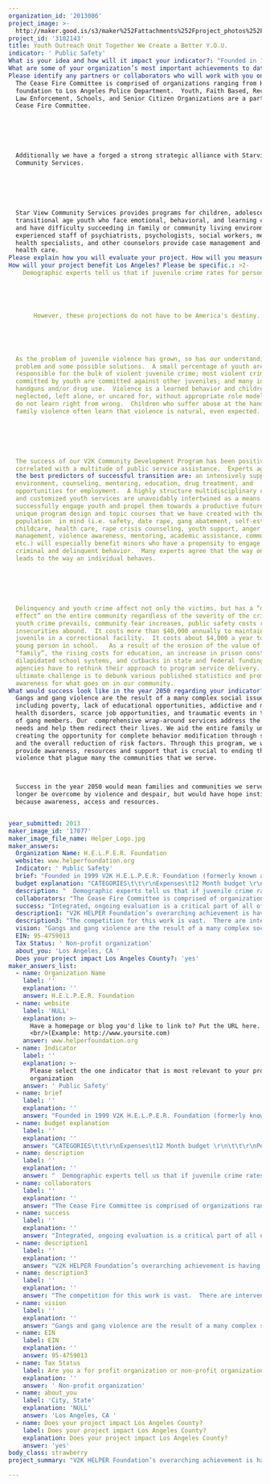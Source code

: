 ```yaml
---
organization_id: '2013086'
project_image: >-
  http://maker.good.is/s3/maker%252Fattachments%252Fproject_photos%252Fimages%252F17077%252Fdisplay%252FHelper_Logo.jpg=c570x385
project_id: '3102143'
title: Youth Outreach Unit Together We Create a Better Y.O.U.
indicator: ' Public Safety'
What is your idea and how will it impact your indicator?: "Founded in 1999 V2K H.E.L.P.E.R. Foundation (formerly known as Venice 2000) is a non-profit organization that was originally established to provide gang intervention and prevention services.  Since that time, we’ve come to believe that “community-intervention” services are needed now more than ever to combat gang-related violence, the destruction of our communities and the loss of our young people to the lure of economic depravity. \n\n\n\n\n\nThe goal of V2K H.E.L.P.E.R. (Help Establish Learning Peace Economics and Righteousness) Foundation is to provide the resources and guidance to help struggling youth and community members of all ages make the transition from negative, anti-social behavior to positive, value centered alternatives.  \n\n\n\n\n\nWorking in some to the most challenged neighborhoods in Los Angeles HELPER Foundation changes young lives, and in doing so it is changing the city one child, one family at a time.  The organization’s mission enables to foster strong, self sufficient family’s, joyful and resilient children and vibrant safe communities. \n\n\nIn this program we propose to improve public safety by focusing on the primary systems of internal family structure through a comprehensive V2K-HELPER -“ Y.O.U.,” Wrap Around approach.  Our family support work is predicated on the assertion that outcomes for youth cannot be separated from family conditions since families are the primary system for promoting children’s physical, emotional, and cognitive development.   As we know once we change the economic structure of the family, improve family conditions  emotionally, and physically we are likely to reduce levels of violence and create safer communities. \n\n\nOur programs are organized into three programmatic divisions that synergistically reach all members of the community in a wrap around fashion.  Our programming provides Child & Youth Development programs provide at-risk children and young people a range of activities designed to enhance their healthy, pro-social development and address issues that include self-efficacy, self-confidence, resilience,  peaceful co-existence, anti-bullying, mentoring, and life success. Parent Education & Family Development programs work with parents to develop their capacity as advocates and champions for their children and to enhance their ability to achieve economic stability and success.  Mental Health programs assist children, youth and adults by providing them the tools needed to enhance social and relationship connections and emotional health.  \n\n\n\n\n\nYouth Outreach Unit V2K Community Development Program has five components and implementation is carefully sequenced over a 12 month period.  These five components of the program target the risk factors related to prevent anti-social behavior, incarceration,  gang involvement and substance abuse. \n\n\nACADEMIC ACHIEVEMENT \n\n\nLIFE SKILLS / PARENTING COMPONENT \n\n\nSOCIAL AND EMOTIONAL COMPETENCE \n\n\nANTISOCIAL /AGGRESSIVE BEHAVIOR; VIOLENCE \n\n\nWHOLE COLLABORATIVE APPROACH \n\n\nThe program works to improve the planning and organizational effectiveness of the collaborative and parents; the use of the successful integration of workshops, classroom instruction, and the implementation of positive behavioral programs, Public Safety and Community Awareness .\n\n\n \n\n\nIt is the Wrap Around Approach that enhances our ability to present programming that build and develops the entire family unit.  Thus  servicing Youth, Family and Community.  \n\n\n\n\n\nThe following constituencies and services will be provided under the program umbrella titled “Y.O.U” (Youth Outreach Unit).  All services and activities are strategies for youth violence prevention and intervention.\n\n\n\n\n\n*\t Forty (40) at-risk middle and high school youth ages of 12 to 21 will participate in programming that focuses on  (Resilience, Reasoning, Responsibility and Respect) receiving mentoring and life skills training.  \n\n\n*\tAll participants come together in the Y.O.U. (Youth Outreach Unit). “Y.O.U.” implements a unique mentoring model that uses a cross generational approach to violence prevention/intervention. The participants of the programs will implement IMPACT sessions.\n\n\n\n\n\nSpecific activities in the violence prevention programs include:\n\n\n*\tSelf management, social, interpersonal, and emotional (expression, understanding and regulation) skills training.\n\n\n*\tBehavior monitoring and reinforcement\n\n\n*\tBuilding school success capacity\n\n\n*\tCooperative Learning\n\n\n*\tProblem solving skills development\n\n\n*\tPromotion of cognitive and moral reasoning skills\n\n\n*\tDevelopment of positive peer relations\n\n\n*\tCreation of a positive , anti-bullying climate\n\n\n\n\n\nThe programs have demonstrated positive effects on several risk factors associated with violence including aggressive behavior, anxiety and depression, conduct problems and lack of self control.  \n\n\n"
What are some of your organization’s most important achievements to date?: "V2K HELPER Foundation’s overarching achievement is having won the trust of the community it serves.  The organization has been a resource for families for over 13 years, continually refining programs and services to best meet the changing needs of a diverse population.  Consequently V2K HELPER has access to a large population of low- and middle-income families who trust the organization to provide respectful guidance and effective services.\n\n\n\n\n\nThe organization is consistently sought out as a collaborative partner by other community agencies and has an excellent track record of responsibly managing funding from state, county, public, private, and corporate funders.  Following are some specific ways V2K HELPER has been recognized as exemplifying excellence in its field:\n\n\n\n\n\n*\tSince 1999, V2K-HELPER  has been funded by the City of Los Angeles services to implement a comprehensive violence prevention/intervention  program.\n\n\n*\tSince 2007, V2K-HELPER has implemented City of Los Angeles GRYD Program in multiple Zones, providing services to youth and young adults  with an annual budget of at least $750,000.  \n\n\n*\tCommunity Development, with an emphasis on low-to-moderate (LMI) communities and individuals addressing: small business education, business retention, entrepreneurial and employment training, and workforce development programs \n\n\n*\tCommunity Development, with an emphasis on affordable housing \n\n\n*\tCurrently we provide  direct service and linkages to the following services free of charge each month to approximately 200 men, women and children:\n\n\no\tComprehensive wrap-around services  that include \n\n\nï‚§\tcounseling, \n\n\nï‚§\tgang intervention, \n\n\nï‚§\tconflict resolution, \n\n\nï‚§\t substance abuse, \n\n\nï‚§\tJob training and placement services, \n\n\nï‚§\ttattoo removal, \n\n\nï‚§\tmental health services\n\n\nWe provide a myriad of services throughout Los Angeles County, with primary emphasis in Venice Beach and South Central Los Angeles.  Our academic arm provides a professionally and socially enriched facility for graduate and undergraduate training.  Venice 2000/ H.E.L.P.E.R.  Foundation  is considered to be a model at-risk youth service facility and therefore attracts interns and social work students from major universities, such as USC, Loyola Marymount University, and University of California Los Angeles.    We subscribe to comprehensive, integrated, community-based collaborative approach providing services to youth that enhances community safety while strengthening and preserving families.  Our guiding philosophy is that children and youth must be preserved if the integrity of our society at-large is to be preserved.  If families are to be responsible units, they must have access to healthy living environments, adequate food, and education for all its members, employment, and access to health services and freedom from gang, domestic and civil violence.  \n\n\n"
Please identify any partners or collaborators who will work with you on this project.: >-
  The Cease Fire Committee is comprised of organizations ranging from HELPER
  foundation to Los Angeles Police Department.  Youth, Faith Based, Recreation,
  Law Enforcement, Schools, and Senior Citizen Organizations are a part of The
  Cease Fire Committee.   






  Additionally we have a forged a strong strategic alliance with Starview
  Community Services. 






  Star View Community Services provides programs for children, adolescents, and
  transitional age youth who face emotional, behavioral, and learning challenges
  and have difficulty succeeding in family or community living environments. An
  experienced staff of psychiatrists, psychologists, social workers, mental
  health specialists, and other counselors provide case management and  mental
  health care. 
Please explain how you will evaluate your project. How will you measure success?: "Integrated, ongoing evaluation is a critical part of all of V2K HELPER’S  activities.  Both process and outcome measures are used in all programs to gauge participant satisfaction, aspects requiring modification, and progress on measurable objectives. Various evaluation instruments are used agency-wide to determine program effectiveness such as pre/post surveys, interviews, and satisfaction surveys.\n\n\n\n\n\nSpecific evaluation instruments that the agency has developed in conjunction with professional evaluation consultants include:\n\n\n\n\n\n*\tClient l Engagement Instrument -- measures increases in parental interactive reading time with children, parental involvement in children’s education, and use of community resources and social networks\n\n\n*\tFamily Strengths and Challenges Assessment — 11 scales that measure family conditions from basic needs to social support\n\n\n*\tResident Group Outcomes Instrument — measures strength of social support and increases in engagement and self-agency\n\n\n\n\n\nAdditionally, as evidence of the agency’s commitment to program efficacy, V2K HELPER is currently engaged in a City of Los Angeles’ Gang Reduction and Youth Development initiative focused on enhancing the agency’s evaluation capacity by strengthening and deepening its evaluation protocols.  Utilizing a comprehensive, state-of-the art software program, Efforts to Outcomes, data collection will be universalized across the agency and used to drive effective program practice in the future.  \n\n\n"
How will your project benefit Los Angeles? Please be specific.: >2-
    Demographic experts tell us that if juvenile crime rates for persons 10 to 17 continue to increase with expected youth population increases, the year 2010 will see the number of juvenile-committed violent crimes increase by nearly 15 percent.





       However, these projections do not have to be America's destiny.  Over the past two years, there has been a decline in the rates of both murders committed by youth and youth violence in general. While the juvenile violent crime arrest rate increased 62% between 1987 and 1993, it decreased 2.9% in 1995, the first decline in seven years.  


       


  As the problem of juvenile violence has grown, so has our understanding of the
  problem and some possible solutions.  A small percentage of youth are
  responsible for the bulk of violent juvenile crime; most violent crimes
  committed by youth are committed against other juveniles; and many involve
  handguns and/or drug use.  Violence is a learned behavior and children
  neglected, left alone, or uncared for, without appropriate role models, often
  do not learn right from wrong.  Children who suffer abuse at the hands of
  family violence often learn that violence is natural, even expected.






  The success of our V2K Community Development Program has been positively
  correlated with a multitude of public service assistance.  Experts agree that
  the best predictors of successful transition are: an intensively supportive
  environment, counseling, mentoring, education, drug treatment, and
  opportunities for employment.  A highly structure multidisciplinary case plan
  and customized youth services are unavoidably intertwined as a means to
  successfully engage youth and propel them towards a productive future.  The
  unique program design and topic courses that we have created with the target
  population  in mind (i.e. safety, date rape, gang abatement, self-esteem,
  childcare, health care, rape crisis counseling, youth support, anger
  management, violence awareness, mentoring, academic assistance, communication,
  etc.) will especially benefit minors who have a propensity to engage in
  criminal and delinquent behavior.  Many experts agree that the way one thinks,
  leads to the way an individual behaves.






  Delinquency and youth crime affect not only the victims, but has a “domino
  effect” on the entire community regardless of the severity of the crime.  As
  youth crime prevails, community fear increases, public safety costs rise, and
  insecurities abound.  It costs more than $40,000 annually to maintain a
  juvenile in a correctional facility.  It costs about $4,000 a year to keep a
  young person in school.   As a result of the erosion of the value of the
  “family”, the rising costs for education, an increase in prison construction,
  dilapidated school systems, and cutbacks in state and federal funding,
  agencies have to rethink their approach to program service delivery.  Our
  ultimate challenge is to debunk various published statistics and promote
  awareness for what goes on in our community.
What would success look like in the year 2050 regarding your indicator?: >+
  Gangs and gang violence are the result of a many complex social issues,
  including poverty, lack of educational opportunities, addictive and mental
  health disorders, scarce job opportunities, and traumatic events in the lives
  of gang members. Our  comprehensive wrap-around services address the clients’
  needs and help them redirect their lives. We aid the entire family unit
  creating the opportunity for complete behavior modification through support
  and the overall reduction of risk factors. Through this program, we will
  provide awareness, resources and support that is crucial to ending the
  violence that plague many the communities that we serve. 



  Success in the year 2050 would mean families and communities we serve would no
  longer be overcome by violence and despair, but would have hope instilled
  because awareness, access and resources.


year_submitted: 2013
maker_image_id: '17077'
maker_image_file_name: Helper_Logo.jpg
maker_answers:
  Organization Name: H.E.L.P.E.R. Foundation
  website: www.helperfoundation.org
  Indicator: ' Public Safety'
  brief: "Founded in 1999 V2K H.E.L.P.E.R. Foundation (formerly known as Venice 2000) is a non-profit organization that was originally established to provide gang intervention and prevention services.  Since that time, we’ve come to believe that “community-intervention” services are needed now more than ever to combat gang-related violence, the destruction of our communities and the loss of our young people to the lure of economic depravity. \r\n\r\nThe goal of V2K H.E.L.P.E.R. (Help Establish Learning Peace Economics and Righteousness) Foundation is to provide the resources and guidance to help struggling youth and community members of all ages make the transition from negative, anti-social behavior to positive, value centered alternatives.  \r\n\r\nWorking in some to the most challenged neighborhoods in Los Angeles HELPER Foundation changes young lives, and in doing so it is changing the city one child, one family at a time.  The organization’s mission enables to foster strong, self sufficient family’s, joyful and resilient children and vibrant safe communities. \r\nIn this program we propose to improve public safety by focusing on the primary systems of internal family structure through a comprehensive V2K-HELPER -“ Y.O.U.,” Wrap Around approach.  Our family support work is predicated on the assertion that outcomes for youth cannot be separated from family conditions since families are the primary system for promoting children’s physical, emotional, and cognitive development.   As we know once we change the economic structure of the family, improve family conditions  emotionally, and physically we are likely to reduce levels of violence and create safer communities. \r\nOur programs are organized into three programmatic divisions that synergistically reach all members of the community in a wrap around fashion.  Our programming provides Child & Youth Development programs provide at-risk children and young people a range of activities designed to enhance their healthy, pro-social development and address issues that include self-efficacy, self-confidence, resilience,  peaceful co-existence, anti-bullying, mentoring, and life success. Parent Education & Family Development programs work with parents to develop their capacity as advocates and champions for their children and to enhance their ability to achieve economic stability and success.  Mental Health programs assist children, youth and adults by providing them the tools needed to enhance social and relationship connections and emotional health.  \r\n\r\nYouth Outreach Unit V2K Community Development Program has five components and implementation is carefully sequenced over a 12 month period.  These five components of the program target the risk factors related to prevent anti-social behavior, incarceration,  gang involvement and substance abuse. \r\nACADEMIC ACHIEVEMENT \r\nLIFE SKILLS / PARENTING COMPONENT \r\nSOCIAL AND EMOTIONAL COMPETENCE \r\nANTISOCIAL /AGGRESSIVE BEHAVIOR; VIOLENCE \r\nWHOLE COLLABORATIVE APPROACH \r\nThe program works to improve the planning and organizational effectiveness of the collaborative and parents; the use of the successful integration of workshops, classroom instruction, and the implementation of positive behavioral programs, Public Safety and Community Awareness .\r\n \r\nIt is the Wrap Around Approach that enhances our ability to present programming that build and develops the entire family unit.  Thus  servicing Youth, Family and Community.  \r\n\r\nThe following constituencies and services will be provided under the program umbrella titled “Y.O.U” (Youth Outreach Unit).  All services and activities are strategies for youth violence prevention and intervention.\r\n\r\n•\t Forty (40) at-risk middle and high school youth ages of 12 to 21 will participate in programming that focuses on  (Resilience, Reasoning, Responsibility and Respect) receiving mentoring and life skills training.  \r\n•\tAll participants come together in the Y.O.U. (Youth Outreach Unit). “Y.O.U.” implements a unique mentoring model that uses a cross generational approach to violence prevention/intervention. The participants of the programs will implement IMPACT sessions.\r\n\r\nSpecific activities in the violence prevention programs include:\r\n•\tSelf management, social, interpersonal, and emotional (expression, understanding and regulation) skills training.\r\n•\tBehavior monitoring and reinforcement\r\n•\tBuilding school success capacity\r\n•\tCooperative Learning\r\n•\tProblem solving skills development\r\n•\tPromotion of cognitive and moral reasoning skills\r\n•\tDevelopment of positive peer relations\r\n•\tCreation of a positive , anti-bullying climate\r\n\r\nThe programs have demonstrated positive effects on several risk factors associated with violence including aggressive behavior, anxiety and depression, conduct problems and lack of self control.  \r\n"
  budget explanation: "CATEGORIES\t\t\r\nExpenses\t12 Month budget \r\n\t\t\r\nPersonnel & Salaries\t\t\r\n1) Executive Director 5% FTE\t\t $12,000.00 \r\n2) Youth Outreach Workers 4\t\t $40,000.00 \r\n3) Program Director\t\t $12,000.00 \r\n\t\t\r\nTotal Salaries & Wages\t\t $64,000.00 \r\n\t\t\r\n\t\tOffice Expenses\t\t\r\nConsumable Supplies\t\t $2,400.00 \r\nTelephone/Communications\t\t $1,800.00 \r\nSubtotal Office Expenses\t\t $4,200.00 \r\n\t\t\r\nOccupancy Expenses\t\t\r\nUtilities\t\t $-   \r\nOffice Rental\t\t $9,600.00 \r\nSub Total Occupancy Expenses\t\t $9,600.00 \r\n\t\t\r\nProgram Expenses\t\t\r\nMaterials (Special Informatin Packets & Publications)\t\t $1,000.00 \r\nSub Total Program Expenses\t\t $1,000.00 \r\n\t\t\r\nNewsletters\t\t $3,000.00 \r\nSubtotal\t\t $3,000.00 \r\n\t\t\r\nSubtotal Non Personnel\t\t $17,800.00 \r\n\t\t\r\nTotal Personnel & Non Personnel\t\t $81,800.00 \r\n\t\t\r\nGrand Total\t\t $99,600.00 \r\n"
  description: "  Demographic experts tell us that if juvenile crime rates for persons 10 to 17 continue to increase with expected youth population increases, the year 2010 will see the number of juvenile-committed violent crimes increase by nearly 15 percent.\r\n\r\n     However, these projections do not have to be America's destiny.  Over the past two years, there has been a decline in the rates of both murders committed by youth and youth violence in general. While the juvenile violent crime arrest rate increased 62% between 1987 and 1993, it decreased 2.9% in 1995, the first decline in seven years.  \r\n     \r\nAs the problem of juvenile violence has grown, so has our understanding of the problem and some possible solutions.  A small percentage of youth are responsible for the bulk of violent juvenile crime; most violent crimes committed by youth are committed against other juveniles; and many involve handguns and/or drug use.  Violence is a learned behavior and children neglected, left alone, or uncared for, without appropriate role models, often do not learn right from wrong.  Children who suffer abuse at the hands of family violence often learn that violence is natural, even expected.\r\n\r\nThe success of our V2K Community Development Program has been positively correlated with a multitude of public service assistance.  Experts agree that the best predictors of successful transition are: an intensively supportive environment, counseling, mentoring, education, drug treatment, and opportunities for employment.  A highly structure multidisciplinary case plan and customized youth services are unavoidably intertwined as a means to successfully engage youth and propel them towards a productive future.  The unique program design and topic courses that we have created with the target population  in mind (i.e. safety, date rape, gang abatement, self-esteem, childcare, health care, rape crisis counseling, youth support, anger management, violence awareness, mentoring, academic assistance, communication, etc.) will especially benefit minors who have a propensity to engage in criminal and delinquent behavior.  Many experts agree that the way one thinks, leads to the way an individual behaves.\r\n\r\nDelinquency and youth crime affect not only the victims, but has a “domino effect” on the entire community regardless of the severity of the crime.  As youth crime prevails, community fear increases, public safety costs rise, and insecurities abound.  It costs more than $40,000 annually to maintain a juvenile in a correctional facility.  It costs about $4,000 a year to keep a young person in school.   As a result of the erosion of the value of the “family”, the rising costs for education, an increase in prison construction, dilapidated school systems, and cutbacks in state and federal funding, agencies have to rethink their approach to program service delivery.  Our ultimate challenge is to debunk various published statistics and promote awareness for what goes on in our community."
  collaborators: "The Cease Fire Committee is comprised of organizations ranging from HELPER foundation to Los Angeles Police Department.  Youth, Faith Based, Recreation, Law Enforcement, Schools, and Senior Citizen Organizations are a part of The Cease Fire Committee.   \r\n\r\nAdditionally we have a forged a strong strategic alliance with Starview Community Services. \r\n\r\nStar View Community Services provides programs for children, adolescents, and transitional age youth who face emotional, behavioral, and learning challenges and have difficulty succeeding in family or community living environments. An experienced staff of psychiatrists, psychologists, social workers, mental health specialists, and other counselors provide case management and  mental health care. "
  success: "Integrated, ongoing evaluation is a critical part of all of V2K HELPER’S  activities.  Both process and outcome measures are used in all programs to gauge participant satisfaction, aspects requiring modification, and progress on measurable objectives. Various evaluation instruments are used agency-wide to determine program effectiveness such as pre/post surveys, interviews, and satisfaction surveys.\r\n\r\nSpecific evaluation instruments that the agency has developed in conjunction with professional evaluation consultants include:\r\n\r\n•\tClient l Engagement Instrument -- measures increases in parental interactive reading time with children, parental involvement in children’s education, and use of community resources and social networks\r\n•\tFamily Strengths and Challenges Assessment – 11 scales that measure family conditions from basic needs to social support\r\n•\tResident Group Outcomes Instrument – measures strength of social support and increases in engagement and self-agency\r\n\r\nAdditionally, as evidence of the agency’s commitment to program efficacy, V2K HELPER is currently engaged in a City of Los Angeles’ Gang Reduction and Youth Development initiative focused on enhancing the agency’s evaluation capacity by strengthening and deepening its evaluation protocols.  Utilizing a comprehensive, state-of-the art software program, Efforts to Outcomes, data collection will be universalized across the agency and used to drive effective program practice in the future.  \r\n"
  description1: "V2K HELPER Foundation’s overarching achievement is having won the trust of the community it serves.  The organization has been a resource for families for over 13 years, continually refining programs and services to best meet the changing needs of a diverse population.  Consequently V2K HELPER has access to a large population of low- and middle-income families who trust the organization to provide respectful guidance and effective services.\r\n\r\nThe organization is consistently sought out as a collaborative partner by other community agencies and has an excellent track record of responsibly managing funding from state, county, public, private, and corporate funders.  Following are some specific ways V2K HELPER has been recognized as exemplifying excellence in its field:\r\n\r\n•\tSince 1999, V2K-HELPER  has been funded by the City of Los Angeles services to implement a comprehensive violence prevention/intervention  program.\r\n•\tSince 2007, V2K-HELPER has implemented City of Los Angeles GRYD Program in multiple Zones, providing services to youth and young adults  with an annual budget of at least $750,000.  \r\n•\tCommunity Development, with an emphasis on low-to-moderate (LMI) communities and individuals addressing: small business education, business retention, entrepreneurial and employment training, and workforce development programs \r\n•\tCommunity Development, with an emphasis on affordable housing \r\n•\tCurrently we provide  direct service and linkages to the following services free of charge each month to approximately 200 men, women and children:\r\no\tComprehensive wrap-around services  that include \r\n\tcounseling, \r\n\tgang intervention, \r\n\tconflict resolution, \r\n\t substance abuse, \r\n\tJob training and placement services, \r\n\ttattoo removal, \r\n\tmental health services\r\nWe provide a myriad of services throughout Los Angeles County, with primary emphasis in Venice Beach and South Central Los Angeles.  Our academic arm provides a professionally and socially enriched facility for graduate and undergraduate training.  Venice 2000/ H.E.L.P.E.R.  Foundation  is considered to be a model at-risk youth service facility and therefore attracts interns and social work students from major universities, such as USC, Loyola Marymount University, and University of California Los Angeles.    We subscribe to comprehensive, integrated, community-based collaborative approach providing services to youth that enhances community safety while strengthening and preserving families.  Our guiding philosophy is that children and youth must be preserved if the integrity of our society at-large is to be preserved.  If families are to be responsible units, they must have access to healthy living environments, adequate food, and education for all its members, employment, and access to health services and freedom from gang, domestic and civil violence.  \r\n"
  description3: "The competition for this work is vast.  There are intervention and prevention agencies sprinkled across the county of Los Angeles.  However we have taken a different approach to the work that we do.  \r\n\r\nWe have been successful in soliciting the partnership of 30 organizations through the Cease Fire Committee.  Our Executive Staff are on the Founding Board of the Cease Fire Committee.  The Cease Fire Committee is comprised of organizations ranging from HELPER foundation to Los Angeles Police Department.  Youth, Faith Based, Recreation, Law Enforcement, Schools, and Senior Citizen Organizations are a part of The Cease Fire Committee.   \r\n\r\nAgencies like Chapter Two, Second Call, Detours, Homeboy Industries, Aztec's Rising and Community Build are contracted with the City of Los Angeles to provide like services.  WE have found that uniting with these agencies enables is to provide assistance to a family with gang involved youngsters regardless of the gang.  We leverage the License to Operate in an inter-agency fashion that enables us to help all. "
  vision: "Gangs and gang violence are the result of a many complex social issues, including poverty, lack of educational opportunities, addictive and mental health disorders, scarce job opportunities, and traumatic events in the lives of gang members. Our  comprehensive wrap-around services address the clients’ needs and help them redirect their lives. We aid the entire family unit creating the opportunity for complete behavior modification through support and the overall reduction of risk factors. Through this program, we will provide awareness, resources and support that is crucial to ending the violence that plague many the communities that we serve. \r\nSuccess in the year 2050 would mean families and communities we serve would no longer be overcome by violence and despair, but would have hope instilled because awareness, access and resources.\r\n"
  EIN: 95-4759013
  Tax Status: ' Non-profit organization'
  about_you: 'Los Angeles, CA '
  Does your project impact Los Angeles County?: 'yes'
maker_answers_list:
  - name: Organization Name
    label: ''
    explanation: ''
    answer: H.E.L.P.E.R. Foundation
  - name: website
    label: 'NULL'
    explanation: >-
      Have a homepage or blog you'd like to link to? Put the URL here.
      <br/>(Example: http://www.yoursite.com)
    answer: www.helperfoundation.org
  - name: Indicator
    label: ''
    explanation: >-
      Please select the one indicator that is most relevant to your project or
      organization
    answer: ' Public Safety'
  - name: brief
    label: ''
    explanation: ''
    answer: "Founded in 1999 V2K H.E.L.P.E.R. Foundation (formerly known as Venice 2000) is a non-profit organization that was originally established to provide gang intervention and prevention services.  Since that time, we’ve come to believe that “community-intervention” services are needed now more than ever to combat gang-related violence, the destruction of our communities and the loss of our young people to the lure of economic depravity. \r\n\r\nThe goal of V2K H.E.L.P.E.R. (Help Establish Learning Peace Economics and Righteousness) Foundation is to provide the resources and guidance to help struggling youth and community members of all ages make the transition from negative, anti-social behavior to positive, value centered alternatives.  \r\n\r\nWorking in some to the most challenged neighborhoods in Los Angeles HELPER Foundation changes young lives, and in doing so it is changing the city one child, one family at a time.  The organization’s mission enables to foster strong, self sufficient family’s, joyful and resilient children and vibrant safe communities. \r\nIn this program we propose to improve public safety by focusing on the primary systems of internal family structure through a comprehensive V2K-HELPER -“ Y.O.U.,” Wrap Around approach.  Our family support work is predicated on the assertion that outcomes for youth cannot be separated from family conditions since families are the primary system for promoting children’s physical, emotional, and cognitive development.   As we know once we change the economic structure of the family, improve family conditions  emotionally, and physically we are likely to reduce levels of violence and create safer communities. \r\nOur programs are organized into three programmatic divisions that synergistically reach all members of the community in a wrap around fashion.  Our programming provides Child & Youth Development programs provide at-risk children and young people a range of activities designed to enhance their healthy, pro-social development and address issues that include self-efficacy, self-confidence, resilience,  peaceful co-existence, anti-bullying, mentoring, and life success. Parent Education & Family Development programs work with parents to develop their capacity as advocates and champions for their children and to enhance their ability to achieve economic stability and success.  Mental Health programs assist children, youth and adults by providing them the tools needed to enhance social and relationship connections and emotional health.  \r\n\r\nYouth Outreach Unit V2K Community Development Program has five components and implementation is carefully sequenced over a 12 month period.  These five components of the program target the risk factors related to prevent anti-social behavior, incarceration,  gang involvement and substance abuse. \r\nACADEMIC ACHIEVEMENT \r\nLIFE SKILLS / PARENTING COMPONENT \r\nSOCIAL AND EMOTIONAL COMPETENCE \r\nANTISOCIAL /AGGRESSIVE BEHAVIOR; VIOLENCE \r\nWHOLE COLLABORATIVE APPROACH \r\nThe program works to improve the planning and organizational effectiveness of the collaborative and parents; the use of the successful integration of workshops, classroom instruction, and the implementation of positive behavioral programs, Public Safety and Community Awareness .\r\n \r\nIt is the Wrap Around Approach that enhances our ability to present programming that build and develops the entire family unit.  Thus  servicing Youth, Family and Community.  \r\n\r\nThe following constituencies and services will be provided under the program umbrella titled “Y.O.U” (Youth Outreach Unit).  All services and activities are strategies for youth violence prevention and intervention.\r\n\r\n•\t Forty (40) at-risk middle and high school youth ages of 12 to 21 will participate in programming that focuses on  (Resilience, Reasoning, Responsibility and Respect) receiving mentoring and life skills training.  \r\n•\tAll participants come together in the Y.O.U. (Youth Outreach Unit). “Y.O.U.” implements a unique mentoring model that uses a cross generational approach to violence prevention/intervention. The participants of the programs will implement IMPACT sessions.\r\n\r\nSpecific activities in the violence prevention programs include:\r\n•\tSelf management, social, interpersonal, and emotional (expression, understanding and regulation) skills training.\r\n•\tBehavior monitoring and reinforcement\r\n•\tBuilding school success capacity\r\n•\tCooperative Learning\r\n•\tProblem solving skills development\r\n•\tPromotion of cognitive and moral reasoning skills\r\n•\tDevelopment of positive peer relations\r\n•\tCreation of a positive , anti-bullying climate\r\n\r\nThe programs have demonstrated positive effects on several risk factors associated with violence including aggressive behavior, anxiety and depression, conduct problems and lack of self control.  \r\n"
  - name: budget explanation
    label: ''
    explanation: ''
    answer: "CATEGORIES\t\t\r\nExpenses\t12 Month budget \r\n\t\t\r\nPersonnel & Salaries\t\t\r\n1) Executive Director 5% FTE\t\t $12,000.00 \r\n2) Youth Outreach Workers 4\t\t $40,000.00 \r\n3) Program Director\t\t $12,000.00 \r\n\t\t\r\nTotal Salaries & Wages\t\t $64,000.00 \r\n\t\t\r\n\t\tOffice Expenses\t\t\r\nConsumable Supplies\t\t $2,400.00 \r\nTelephone/Communications\t\t $1,800.00 \r\nSubtotal Office Expenses\t\t $4,200.00 \r\n\t\t\r\nOccupancy Expenses\t\t\r\nUtilities\t\t $-   \r\nOffice Rental\t\t $9,600.00 \r\nSub Total Occupancy Expenses\t\t $9,600.00 \r\n\t\t\r\nProgram Expenses\t\t\r\nMaterials (Special Informatin Packets & Publications)\t\t $1,000.00 \r\nSub Total Program Expenses\t\t $1,000.00 \r\n\t\t\r\nNewsletters\t\t $3,000.00 \r\nSubtotal\t\t $3,000.00 \r\n\t\t\r\nSubtotal Non Personnel\t\t $17,800.00 \r\n\t\t\r\nTotal Personnel & Non Personnel\t\t $81,800.00 \r\n\t\t\r\nGrand Total\t\t $99,600.00 \r\n"
  - name: description
    label: ''
    explanation: ''
    answer: "  Demographic experts tell us that if juvenile crime rates for persons 10 to 17 continue to increase with expected youth population increases, the year 2010 will see the number of juvenile-committed violent crimes increase by nearly 15 percent.\r\n\r\n     However, these projections do not have to be America's destiny.  Over the past two years, there has been a decline in the rates of both murders committed by youth and youth violence in general. While the juvenile violent crime arrest rate increased 62% between 1987 and 1993, it decreased 2.9% in 1995, the first decline in seven years.  \r\n     \r\nAs the problem of juvenile violence has grown, so has our understanding of the problem and some possible solutions.  A small percentage of youth are responsible for the bulk of violent juvenile crime; most violent crimes committed by youth are committed against other juveniles; and many involve handguns and/or drug use.  Violence is a learned behavior and children neglected, left alone, or uncared for, without appropriate role models, often do not learn right from wrong.  Children who suffer abuse at the hands of family violence often learn that violence is natural, even expected.\r\n\r\nThe success of our V2K Community Development Program has been positively correlated with a multitude of public service assistance.  Experts agree that the best predictors of successful transition are: an intensively supportive environment, counseling, mentoring, education, drug treatment, and opportunities for employment.  A highly structure multidisciplinary case plan and customized youth services are unavoidably intertwined as a means to successfully engage youth and propel them towards a productive future.  The unique program design and topic courses that we have created with the target population  in mind (i.e. safety, date rape, gang abatement, self-esteem, childcare, health care, rape crisis counseling, youth support, anger management, violence awareness, mentoring, academic assistance, communication, etc.) will especially benefit minors who have a propensity to engage in criminal and delinquent behavior.  Many experts agree that the way one thinks, leads to the way an individual behaves.\r\n\r\nDelinquency and youth crime affect not only the victims, but has a “domino effect” on the entire community regardless of the severity of the crime.  As youth crime prevails, community fear increases, public safety costs rise, and insecurities abound.  It costs more than $40,000 annually to maintain a juvenile in a correctional facility.  It costs about $4,000 a year to keep a young person in school.   As a result of the erosion of the value of the “family”, the rising costs for education, an increase in prison construction, dilapidated school systems, and cutbacks in state and federal funding, agencies have to rethink their approach to program service delivery.  Our ultimate challenge is to debunk various published statistics and promote awareness for what goes on in our community."
  - name: collaborators
    label: ''
    explanation: ''
    answer: "The Cease Fire Committee is comprised of organizations ranging from HELPER foundation to Los Angeles Police Department.  Youth, Faith Based, Recreation, Law Enforcement, Schools, and Senior Citizen Organizations are a part of The Cease Fire Committee.   \r\n\r\nAdditionally we have a forged a strong strategic alliance with Starview Community Services. \r\n\r\nStar View Community Services provides programs for children, adolescents, and transitional age youth who face emotional, behavioral, and learning challenges and have difficulty succeeding in family or community living environments. An experienced staff of psychiatrists, psychologists, social workers, mental health specialists, and other counselors provide case management and  mental health care. "
  - name: success
    label: ''
    explanation: ''
    answer: "Integrated, ongoing evaluation is a critical part of all of V2K HELPER’S  activities.  Both process and outcome measures are used in all programs to gauge participant satisfaction, aspects requiring modification, and progress on measurable objectives. Various evaluation instruments are used agency-wide to determine program effectiveness such as pre/post surveys, interviews, and satisfaction surveys.\r\n\r\nSpecific evaluation instruments that the agency has developed in conjunction with professional evaluation consultants include:\r\n\r\n•\tClient l Engagement Instrument -- measures increases in parental interactive reading time with children, parental involvement in children’s education, and use of community resources and social networks\r\n•\tFamily Strengths and Challenges Assessment – 11 scales that measure family conditions from basic needs to social support\r\n•\tResident Group Outcomes Instrument – measures strength of social support and increases in engagement and self-agency\r\n\r\nAdditionally, as evidence of the agency’s commitment to program efficacy, V2K HELPER is currently engaged in a City of Los Angeles’ Gang Reduction and Youth Development initiative focused on enhancing the agency’s evaluation capacity by strengthening and deepening its evaluation protocols.  Utilizing a comprehensive, state-of-the art software program, Efforts to Outcomes, data collection will be universalized across the agency and used to drive effective program practice in the future.  \r\n"
  - name: description1
    label: ''
    explanation: ''
    answer: "V2K HELPER Foundation’s overarching achievement is having won the trust of the community it serves.  The organization has been a resource for families for over 13 years, continually refining programs and services to best meet the changing needs of a diverse population.  Consequently V2K HELPER has access to a large population of low- and middle-income families who trust the organization to provide respectful guidance and effective services.\r\n\r\nThe organization is consistently sought out as a collaborative partner by other community agencies and has an excellent track record of responsibly managing funding from state, county, public, private, and corporate funders.  Following are some specific ways V2K HELPER has been recognized as exemplifying excellence in its field:\r\n\r\n•\tSince 1999, V2K-HELPER  has been funded by the City of Los Angeles services to implement a comprehensive violence prevention/intervention  program.\r\n•\tSince 2007, V2K-HELPER has implemented City of Los Angeles GRYD Program in multiple Zones, providing services to youth and young adults  with an annual budget of at least $750,000.  \r\n•\tCommunity Development, with an emphasis on low-to-moderate (LMI) communities and individuals addressing: small business education, business retention, entrepreneurial and employment training, and workforce development programs \r\n•\tCommunity Development, with an emphasis on affordable housing \r\n•\tCurrently we provide  direct service and linkages to the following services free of charge each month to approximately 200 men, women and children:\r\no\tComprehensive wrap-around services  that include \r\n\tcounseling, \r\n\tgang intervention, \r\n\tconflict resolution, \r\n\t substance abuse, \r\n\tJob training and placement services, \r\n\ttattoo removal, \r\n\tmental health services\r\nWe provide a myriad of services throughout Los Angeles County, with primary emphasis in Venice Beach and South Central Los Angeles.  Our academic arm provides a professionally and socially enriched facility for graduate and undergraduate training.  Venice 2000/ H.E.L.P.E.R.  Foundation  is considered to be a model at-risk youth service facility and therefore attracts interns and social work students from major universities, such as USC, Loyola Marymount University, and University of California Los Angeles.    We subscribe to comprehensive, integrated, community-based collaborative approach providing services to youth that enhances community safety while strengthening and preserving families.  Our guiding philosophy is that children and youth must be preserved if the integrity of our society at-large is to be preserved.  If families are to be responsible units, they must have access to healthy living environments, adequate food, and education for all its members, employment, and access to health services and freedom from gang, domestic and civil violence.  \r\n"
  - name: description3
    label: ''
    explanation: ''
    answer: "The competition for this work is vast.  There are intervention and prevention agencies sprinkled across the county of Los Angeles.  However we have taken a different approach to the work that we do.  \r\n\r\nWe have been successful in soliciting the partnership of 30 organizations through the Cease Fire Committee.  Our Executive Staff are on the Founding Board of the Cease Fire Committee.  The Cease Fire Committee is comprised of organizations ranging from HELPER foundation to Los Angeles Police Department.  Youth, Faith Based, Recreation, Law Enforcement, Schools, and Senior Citizen Organizations are a part of The Cease Fire Committee.   \r\n\r\nAgencies like Chapter Two, Second Call, Detours, Homeboy Industries, Aztec's Rising and Community Build are contracted with the City of Los Angeles to provide like services.  WE have found that uniting with these agencies enables is to provide assistance to a family with gang involved youngsters regardless of the gang.  We leverage the License to Operate in an inter-agency fashion that enables us to help all. "
  - name: vision
    label: ''
    explanation: ''
    answer: "Gangs and gang violence are the result of a many complex social issues, including poverty, lack of educational opportunities, addictive and mental health disorders, scarce job opportunities, and traumatic events in the lives of gang members. Our  comprehensive wrap-around services address the clients’ needs and help them redirect their lives. We aid the entire family unit creating the opportunity for complete behavior modification through support and the overall reduction of risk factors. Through this program, we will provide awareness, resources and support that is crucial to ending the violence that plague many the communities that we serve. \r\nSuccess in the year 2050 would mean families and communities we serve would no longer be overcome by violence and despair, but would have hope instilled because awareness, access and resources.\r\n"
  - name: EIN
    label: EIN
    explanation: ''
    answer: 95-4759013
  - name: Tax Status
    label: Are you a for profit organization or non-profit organization?
    explanation: ''
    answer: ' Non-profit organization'
  - name: about_you
    label: 'City, State'
    explanation: 'NULL'
    answer: 'Los Angeles, CA '
  - name: Does your project impact Los Angeles County?
    label: Does your project impact Los Angeles County?
    explanation: Does your project impact Los Angeles County?
    answer: 'yes'
body_class: strawberry
project_summary: "V2K HELPER Foundation’s overarching achievement is having won the trust of the community it serves.  The organization has been a resource for families for over 13 years, continually refining programs and services to best meet the changing needs of a diverse population.  Consequently V2K HELPER has access to a large population of low- and middle-income families who trust the organization to provide respectful guidance and effective services.\r\n\r\nThe organization is consistently sought out as a collaborative partner by other community agencies and has an excellent track record of responsibly managing funding from state, county, public, private, and corporate funders.  Following are some specific ways V2K HELPER has been recognized as exemplifying excellence in its field:\r\n\r\n•\tSince 1999, V2K-HELPER  has been funded by the City of Los Angeles services to implement a comprehensive violence prevention/intervention  program.\r\n•\tSince 2007, V2K-HELPER has implemented City of Los Angeles GRYD Program in multiple Zones, providing services to youth and young adults  with an annual budget of at least $750,000.  \r\n•\tCommunity Development, with an emphasis on low-to-moderate (LMI) communities and individuals addressing: small business education, business retention, entrepreneurial and employment training, and workforce development programs \r\n•\tCommunity Development, with an emphasis on affordable housing \r\n•\tCurrently we provide  direct service and linkages to the following services free of charge each month to approximately 200 men, women and children:\r\no\tComprehensive wrap-around services  that include \r\n\tcounseling, \r\n\tgang intervention, \r\n\tconflict resolution, \r\n\t substance abuse, \r\n\tJob training and placement services, \r\n\ttattoo removal, \r\n\tmental health services\r\nWe provide a myriad of services throughout Los Angeles County, with primary emphasis in Venice Beach and South Central Los Angeles.  Our academic arm provides a professionally and socially enriched facility for graduate and undergraduate training.  Venice 2000/ H.E.L.P.E.R.  Foundation  is considered to be a model at-risk youth service facility and therefore attracts interns and social work students from major universities, such as USC, Loyola Marymount University, and University of California Los Angeles.    We subscribe to comprehensive, integrated, community-based collaborative approach providing services to youth that enhances community safety while strengthening and preserving families.  Our guiding philosophy is that children and youth must be preserved if the integrity of our society at-large is to be preserved.  If families are to be responsible units, they must have access to healthy living environments, adequate food, and education for all its members, employment, and access to health services and freedom from gang, domestic and civil violence.  \r\n"

---
```

